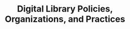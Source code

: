 ---
layout: report
pub_date: 2001-01-01
title: "Digital Library Policies, Organizations, and Practices"
authors: 
    - Greenstein, Daniel
redirect_to: https://old.diglib.org/roles/survey1a.htm
org: DLF
seo:
  type: Report
description: ""
---